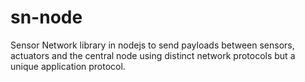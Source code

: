 # sn-node
Sensor Network library in nodejs to send payloads between sensors, actuators and the central node using distinct network protocols but a unique application protocol.
